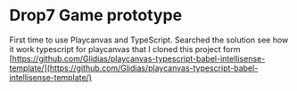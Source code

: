 # Drop7 Game prototype

First time to use Playcanvas and TypeScript.
Searched the solution see how it work typescript for playcanvas that I cloned this project form [https://github.com/Glidias/playcanvas-typescript-babel-intellisense-template/](https://github.com/Glidias/playcanvas-typescript-babel-intellisense-template/)
